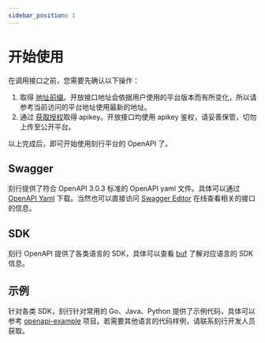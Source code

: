 ```yaml
---
sidebar_position: 1
---
```


# 开始使用

在调用接口之前，您需要先确认以下操作：

1. 取得 [地址前缀](./2-openapi-url.md)。开放接口地址会依据用户使用的平台版本而有所变化，所以请参考当前访问的平台地址使用最新的地址。
2. 通过 [获取授权](./3-apikey.md)取得 apikey。开放接口均使用 apikey 鉴权，请妥善保管，切勿上传至公开平台。

以上完成后，即可开始使用刻行平台的 OpenAPI 了。

## Swagger 

刻行提供了符合  OpenAPI 3.0.3 标准的 OpenAPI yaml 文件。具体可以通过 [OpenAPI Yaml](https://download.coscene.cn/openapi/openapi.yaml) 下载。当然也可以直接访问 [Swagger Editor](https://petstore.swagger.io/?url=https://download.coscene.cn/openapi/openapi.yaml) 在线查看相关的接口的信息。

## SDK

刻行 OpenAPI 提供了各类语言的 SDK，具体可以查看 [buf](https://buf.build/coscene-io/coscene-openapi/sdks) 了解对应语言的 SDK 信息。

## 示例

针对各类 SDK，刻行针对常用的 Go、Java、Python 提供了示例代码，具体可以参考 [openapi-example](https://github.com/coscene-io/openapi-example) 项目。若需要其他语言的代码样例，请联系刻行开发人员获取。

